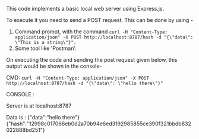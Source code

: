 This code implements a basic local web server using Express.js.

To execute it you need to send a POST request. This can be done by using -

1. Command prompt, with the command `curl -H "Content-Type: application/json" -X POST http://localhost:8787/hash -d "{\"data\": \"This is a string\"}".`
2. Some tool like 'Postman'. 


On executing the code and sending the post request given below, this output would be shown in the console-

CMD:
`curl -H "Content-Type: application/json" -X POST http://localhost:8787/hash -d "{\"data\": \"hello there\"}"`


CONSOLE : 

Server is at localhost:8787

Data is :  {"data":"hello there"}
{"hash":"12998c017066eb0d2a70b94e6ed3192985855ce390f321bbdb832022888bd251"} 
